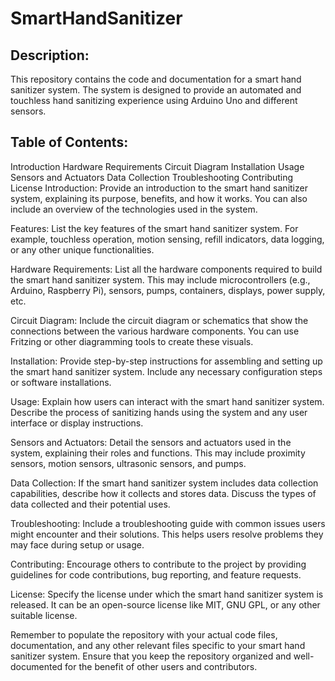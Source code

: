 # SmartHandSanitizer

## Description:
This repository contains the code and documentation for a smart hand sanitizer system. The system is designed to provide an automated and touchless hand sanitizing experience using Arduino Uno and different sensors.

## Table of Contents:

Introduction
Hardware Requirements
Circuit Diagram
Installation
Usage
Sensors and Actuators
Data Collection
Troubleshooting
Contributing
License
Introduction:
Provide an introduction to the smart hand sanitizer system, explaining its purpose, benefits, and how it works. You can also include an overview of the technologies used in the system.

Features:
List the key features of the smart hand sanitizer system. For example, touchless operation, motion sensing, refill indicators, data logging, or any other unique functionalities.

Hardware Requirements:
List all the hardware components required to build the smart hand sanitizer system. This may include microcontrollers (e.g., Arduino, Raspberry Pi), sensors, pumps, containers, displays, power supply, etc.

Circuit Diagram:
Include the circuit diagram or schematics that show the connections between the various hardware components. You can use Fritzing or other diagramming tools to create these visuals.

Installation:
Provide step-by-step instructions for assembling and setting up the smart hand sanitizer system. Include any necessary configuration steps or software installations.

Usage:
Explain how users can interact with the smart hand sanitizer system. Describe the process of sanitizing hands using the system and any user interface or display instructions.

Sensors and Actuators:
Detail the sensors and actuators used in the system, explaining their roles and functions. This may include proximity sensors, motion sensors, ultrasonic sensors, and pumps.

Data Collection:
If the smart hand sanitizer system includes data collection capabilities, describe how it collects and stores data. Discuss the types of data collected and their potential uses.

Troubleshooting:
Include a troubleshooting guide with common issues users might encounter and their solutions. This helps users resolve problems they may face during setup or usage.

Contributing:
Encourage others to contribute to the project by providing guidelines for code contributions, bug reporting, and feature requests.

License:
Specify the license under which the smart hand sanitizer system is released. It can be an open-source license like MIT, GNU GPL, or any other suitable license.

Remember to populate the repository with your actual code files, documentation, and any other relevant files specific to your smart hand sanitizer system. Ensure that you keep the repository organized and well-documented for the benefit of other users and contributors.
